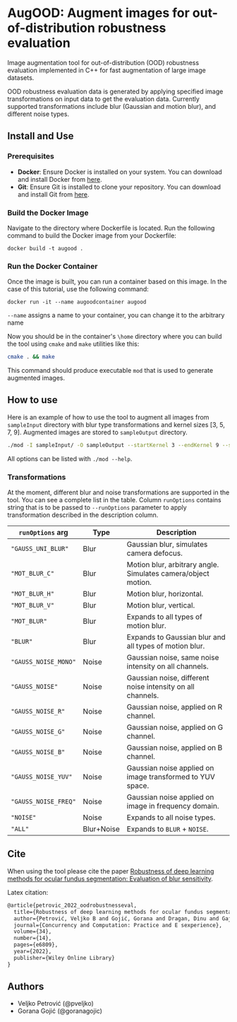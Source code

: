 # AugOOD: Augment images for out-of-distribution robustness evaluation

Image augmentation tool for out-of-distribution (OOD) robustness evaluation implemented in C++ for fast augmentation of large image datasets.

OOD robustness evaluation data is generated by applying specified image transformations on input data to get the evaluation data. Currently supported transformations include blur (Gaussian and motion blur), and different noise types. 

## Install and Use

### Prerequisites
- **Docker**: Ensure Docker is installed on your system. You can download and install Docker from [here](https://www.docker.com/get-started).
- **Git**: Ensure Git is installed to clone your repository. You can download and install Git from [here](https://git-scm.com/downloads).

### Build the Docker Image
Navigate to the directory where Dockerfile is located. Run the following command to build the Docker image from your Dockerfile:

```
docker build -t augood .
```

### Run the Docker Container
Once the image is built, you can run a container based on this image. In the case of this tutorial, use the following command:

```
docker run -it --name augoodcontainer augood
```

`--name` assigns a name to your container, you can change it to the arbitrary name

Now you should be in the container's `\home` directory where you can build the tool using `cmake` and `make` utilities like this:

```bash
cmake . && make
```

This command should produce executable `mod` that is used to generate augmented images.


## How to use
Here is an example of how to use the tool to augment all images from `sampleInput` directory with blur type transformations and 
kernel sizes [3, 5, 7, 9]. Augmented images are stored to `sampleOutput` directory.
```bash
./mod -I sampleInput/ -O sampleOutput --startKernel 3 --endKernel 9 --stepKernel 2 --runOptions "BLUR"
```
All options can be listed with `./mod --help`.
 
### Transformations
At the moment, different blur and noise transformations are supported in the tool. You can see a complete list in the table.
Column `runOptions` contains string that is to be passed to `--runOptions` parameter to apply transformation described in the
description column.

| `runOptions` arg     	 | Type  	      | Description                                                   	   |
|------------------------|--------------|-------------------------------------------------------------------|
| `"GAUSS_UNI_BLUR"`   	 | Blur  	      | Gaussian blur, simulates camera defocus.                      	   |
| `"MOT_BLUR_C"`       	 | Blur  	      | Motion blur, arbitrary angle. Simulates camera/object motion. 	   |
| `"MOT_BLUR_H"`       	 | Blur  	      | Motion blur, horizontal.                                      	   |
| `"MOT_BLUR_V"`       	 | Blur  	      | Motion blur, vertical.                                        	   |
| `"MOT_BLUR"`       	   | Blur  	      | Expands to all types of motion blur.                                   |
| `"BLUR"` 	             | Blur 	       | Expands to Gaussian blur and all types of motion blur.         	  |
| `"GAUSS_NOISE_MONO"` 	 | Noise 	      | Gaussian noise, same noise intensity on all channels.         	   |
| `"GAUSS_NOISE"`      	 | Noise 	      | Gaussian noise, different noise intensity on all channels.    	   |
| `"GAUSS_NOISE_R"`    	 | Noise 	      | Gaussian noise, applied on R channel.                         	   |
| `"GAUSS_NOISE_G"`    	 | Noise 	      | Gaussian noise, applied on G channel.                         	   |
| `"GAUSS_NOISE_B"`    	 | Noise 	      | Gaussian noise, applied on B channel.                         	   |
| `"GAUSS_NOISE_YUV"`  	 | Noise 	      | Gaussian noise applied on image transformed to YUV space.     	   |
| `"GAUSS_NOISE_FREQ"` 	 | Noise 	      | Gaussian noise applied on image in frequency domain.          	   |
| `"NOISE"` 	            | Noise 	      | Expands to all noise types.          	                            |
| `"ALL"` 	              | Blur+Noise 	 | Expands to `BLUR` + `NOISE`.          	                           |


## Cite

When using the tool please cite the paper [Robustness of deep learning methods for ocular fundus segmentation: Evaluation of blur sensitivity](https://onlinelibrary.wiley.com/doi/abs/10.1002/cpe.6809).

Latex citation:
```latex
@article{petrovic_2022_oodrobustnesseval,
  title={Robustness of deep learning methods for ocular fundus segmentation: Evaluation of blur sensitivity},
  author={Petrović, Veljko B and Gojić, Gorana and Dragan, Dinu and Gajić, Dušan B and Horvat, Nebojša and Turović, Radovan and Oros, Ana},
  journal={Concurrency and Computation: Practice and E sexperience},
  volume={34},
  number={14},
  pages={e6809},
  year={2022},
  publisher={Wiley Online Library}
}
```

## Authors
- Veljko Petrović (@pveljko)
- Gorana Gojić (@goranagojic)